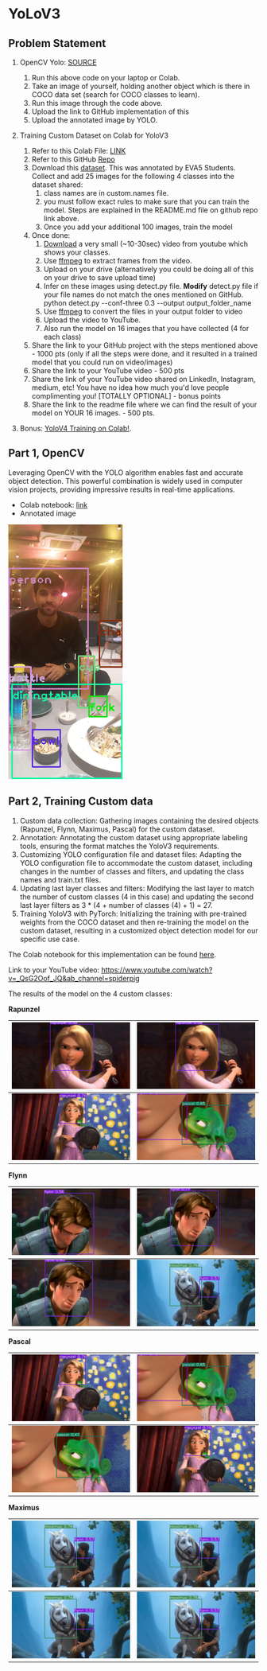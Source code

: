 # YoLoV3


## Problem Statement

1. OpenCV Yolo: [SOURCE](https://pysource.com/2019/06/27/yolo-object-detection-using-opencv-with-python/)  
    1. Run this above code on your laptop or Colab.  
    2. Take an image of yourself, holding another object which is there in COCO data set (search for COCO classes to learn).  
    3. Run this image through the code above.  
    4. Upload the link to GitHub implementation of this  
    5. Upload the annotated image by YOLO. 
2. Training Custom Dataset on Colab for YoloV3  
    1. Refer to this Colab File: [LINK](https://colab.research.google.com/drive/1LbKkQf4hbIuiUHunLlvY-cc0d_sNcAgS)
    2. Refer to this GitHub [Repo](https://github.com/theschoolofai/YoloV3)
    3. Download this [dataset](https://drive.google.com/file/d/1sVSAJgmOhZk6UG7EzmlRjXfkzPxmpmLy/view?usp=sharing). This was annotated by EVA5 Students. Collect and add 25 images for the following 4 classes into the dataset shared:  
        1. class names are in custom.names file.   
        2. you must follow exact rules to make sure that you can train the model. Steps are explained in the README.md file on github repo link above.  
        3. Once you add your additional 100 images, train the model  
    4. Once done:  
        1. [Download](https://www.y2mate.com/en19) a very small (~10-30sec) video from youtube which shows your classes. 
        2. Use [ffmpeg](https://en.wikibooks.org/wiki/FFMPEG_An_Intermediate_Guide/image_sequence) to extract frames from the video.  
        3. Upload on your drive (alternatively you could be doing all of this on your drive to save upload time)
        4. Infer on these images using detect.py file. **Modify** detect.py file if your file names do not match the ones mentioned on GitHub.  
        python detect.py --conf-three 0.3 --output output_folder_name
        5. Use  [ffmpeg](https://en.wikibooks.org/wiki/FFMPEG_An_Intermediate_Guide/image_sequence) to convert the files in your output folder to video
        6. Upload the video to YouTube. 
        7. Also run the model on 16 images that you have collected (4 for each class)  
    5. Share the link to your GitHub project with the steps mentioned above - 1000 pts (only if all the steps were done, and it resulted in a trained model that you could run on video/images)  
    6. Share the link to your YouTube video - 500 pts  
    7. Share the link of your YouTube video shared on LinkedIn, Instagram, medium, etc! You have no idea how much you'd love people complimenting you! [TOTALLY OPTIONAL] - bonus points  
    8. Share the link to the readme file where we can find the result of your model on YOUR 16 images. - 500 pts. 

3. Bonus: [YoloV4 Training on Colab!](https://colab.research.google.com/drive/1b08y_nUYv5UtDY211NFfINY7Hy_pgZDt#scrollTo=1YW7jPF1BOAw). 


## Part 1, OpenCV

Leveraging OpenCV with the YOLO algorithm enables fast and accurate object detection. This powerful combination is widely used in computer vision projects, providing impressive results in real-time applications.

- Colab notebook: [link](https://github.com/harshvs4/YoLoV3/blob/main/yolo_assignment1.ipynb)  
- Annotated image  

![self](https://github.com/harshvs4/YoLoV3/blob/main/self_image.png)

## Part 2, Training Custom data

1. Custom data collection: Gathering images containing the desired objects (Rapunzel, Flynn, Maximus, Pascal) for the custom dataset.  
2. Annotation: Annotating the custom dataset using appropriate labeling tools, ensuring the format matches the YoloV3 requirements.  
3. Customizing YOLO configuration file and dataset files: Adapting the YOLO configuration file to accommodate the custom dataset, including changes in the number of classes and filters, and updating the class names and train.txt files.  
4. Updating last layer classes and filters: Modifying the last layer to match the number of custom classes (4 in this case) and updating the second last layer filters as 3 * (4 + number of classes (4) + 1) = 27.  
5. Training YoloV3 with PyTorch: Initializing the training with pre-trained weights from the COCO dataset and then re-training the model on the custom dataset, resulting in a customized object detection model for our specific use case.  

The Colab notebook for this implementation can be found [here](https://github.com/harshvs4/YoLoV3/blob/main/YoLoV3_custom.ipynb).

Link to your YouTube video: https://www.youtube.com/watch?v=_QsG2Oof_JQ&ab_channel=spiderpig

The results of the model on the 4 custom classes:

**Rapunzel** 

| ![Image1](https://github.com/harshvs4/YoLoV3/blob/main/result_data/image-001.jpg) | ![Image2](https://github.com/harshvs4/YoLoV3/blob/main/result_data/image-001.jpg) |
|------------------------|------------------------|
| ![Image3](https://github.com/harshvs4/YoLoV3/blob/main/result_data/image-012.jpg) | ![Image4](https://github.com/harshvs4/YoLoV3/blob/main/result_data/image-013.jpg) |

**Flynn** 

| ![Image1](https://github.com/harshvs4/YoLoV3/blob/main/result_data/image-009.jpg) | ![Image2](https://github.com/harshvs4/YoLoV3/blob/main/result_data/image-010.jpg) |
|------------------------|------------------------|
| ![Image3](https://github.com/harshvs4/YoLoV3/blob/main/result_data/image-011.jpg) | ![Image4](https://github.com/harshvs4/YoLoV3/blob/main/result_data/image-018.jpg) |

**Pascal** 

| ![Image1](https://github.com/harshvs4/YoLoV3/blob/main/result_data/image-012.jpg) | ![Image2](https://github.com/harshvs4/YoLoV3/blob/main/result_data/image-013.jpg) |
|------------------------|------------------------|
| ![Image3](https://github.com/harshvs4/YoLoV3/blob/main/result_data/image-014.jpg) | ![Image4](https://github.com/harshvs4/YoLoV3/blob/main/result_data/image-012.jpg) |

**Maximus** 

| ![Image1](https://github.com/harshvs4/YoLoV3/blob/main/result_data/image-018.jpg) | ![Image2](https://github.com/harshvs4/YoLoV3/blob/main/result_data/image-018.jpg) |
|------------------------|------------------------|
| ![Image3](https://github.com/harshvs4/YoLoV3/blob/main/result_data/image-018.jpg) | ![Image4](https://github.com/harshvs4/YoLoV3/blob/main/result_data/image-018.jpg) |
